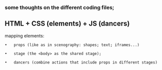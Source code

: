 ### some thoughts on the different coding files;

## HTML + CSS (elements) + JS (dancers)

mapping elements:

	•	props (like as in scenography: shapes; text; iframes...)
	
	•	stage (the <body> as the shared stage);
	
	•	dancers (combine actions that include props in different stages)
